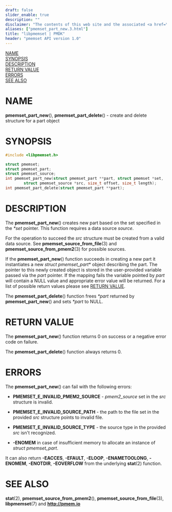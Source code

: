 ```yaml
---
draft: false
slider_enable: true
description: ""
disclaimer: "The contents of this web site and the associated <a href=\"https://github.com/pmem\">GitHub repositories</a> are BSD-licensed open source."
aliases: ["pmemset_part_new.3.html"]
title: "libpmemset | PMDK"
header: "pmemset API version 1.0"
---
```


[comment]: <> (SPDX-License-Identifier: BSD-3-Clause)
[comment]: <> (Copyright 2020-2021, Intel Corporation)

[comment]: <> (pmemset_part_new.3 -- man page for libpmemset pmemset_part_new operation)

[NAME](#name)<br />
[SYNOPSIS](#synopsis)<br />
[DESCRIPTION](#description)<br />
[RETURN VALUE](#return-value)<br />
[ERRORS](#errors)<br />
[SEE ALSO](#see-also)<br />

# NAME #

**pmemset_part_new**(), **pmemset_part_delete**() - create and delete structure
for a part object

# SYNOPSIS #

```c
#include <libpmemset.h>

struct pmemset;
struct pmemset_part;
struct pmemset_source;
int pmemset_part_new(struct pmemset_part **part, struct pmemset *set,
		struct pmemset_source *src, size_t offset, size_t length);
int pmemset_part_delete(struct pmemset_part **part);
```

# DESCRIPTION #

The **pmemset_part_new**() creates new part based on the set specified in the *\*set* pointer.
This function requires a data source *source*.

For the operation to succeed the *src* structure must be created from a valid data source.
See **pmemset_source_from_file**(3) and **pmemset_source_from_pmem2**(3) for possible sources.

If the **pmemset_part_new**() function succeeds in creating a new part it
instantiates a new *struct pmemset_part** object describing the part. The pointer
to this newly created object is stored in the user-provided variable passed
via the *part* pointer. If the mapping fails the variable pointed by *part*
will contain a NULL value and appropriate error value will be returned.
For a list of possible return values please see [RETURN VALUE](#return-value).

The **pmemset_part_delete**() function frees *\*part* returned by **pmemset_part_new**()
and sets *\*part* to NULL.

# RETURN VALUE #

The **pmemset_part_new**() function returns 0 on success
or a negative error code on failure.

The **pmemset_part_delete**() function always returns 0.

# ERRORS #

The **pmemset_part_new**() can fail with the following errors:

* **PMEMSET_E_INVALID_PMEM2_SOURCE** - *pmem2_source* set in the *src* structure
is invalid.

* **PMEMSET_E_INVALID_SOURCE_PATH** - the path to the file set in the provided *src*
structure points to invalid file.

* **PMEMSET_E_INVALID_SOURCE_TYPE** - the source type in the provided *src* isn't recognized.

* **-ENOMEM** in case of insufficient memory to allocate an instance
of *struct pmemset_part*.

It can also return **-EACCES**, **-EFAULT**, **-ELOOP**, **-ENAMETOOLONG**,
**-ENOMEM**, **-ENOTDIR**, **-EOVERFLOW** from the underlying **stat**(2) function.

# SEE ALSO #

**stat**(2), **pmemset_source_from_pmem2**(), **pmemset_source_from_file**(3),
**libpmemset**(7) and **<http://pmem.io>**
